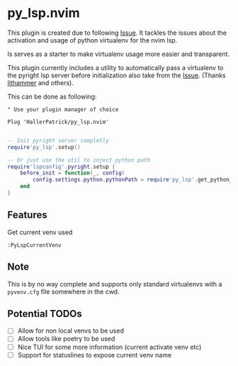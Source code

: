 # py_lsp.nvim


This plugin is created due to following [Issue](https://github.com/neovim/nvim-lspconfig/issues/500#issuecomment-877305226).
It tackles the issues about the activation and usage of python virtualenv
for the nvim lsp. 

Is serves as a starter to make virtualenv usage more easier and transparent.

This plugin currently includes a utility to automatically pass a virtualenv to
the pyright lsp server before initialization also take from the [Issue](https://github.com/neovim/nvim-lspconfig/issues/500#issuecomment-851247107). 
(Thanks [lithammer](https://github.com/lithammer) and others).

This can be done as following:


```viml
" Use your plugin manager of choice

Plug 'HallerPatrick/py_lsp.nvim'

```

```lua

-- Init pyright server completly
require'py_lsp'.setup()

-- Or just use the util to inject python path
require'lspconfig'.pyright.setup {
    before_init = function(_, config)
        config.settings.python.pythonPath = require'py_lsp'.get_python_path(config.root_dir)
    end
}

```


## Features

Get current venv used

`:PyLspCurrentVenv`


## Note

This is by no way complete and supports only standard virtualenvs with a `pyvenv.cfg` file
somewhere in the cwd.

## Potential TODOs

- [ ] Allow for non local venvs to be used
- [ ] Allow tools like poetry to be used
- [ ] Nice TUI for some more information (current activate venv etc)
- [ ] Support for statuslines to expose current venv name
